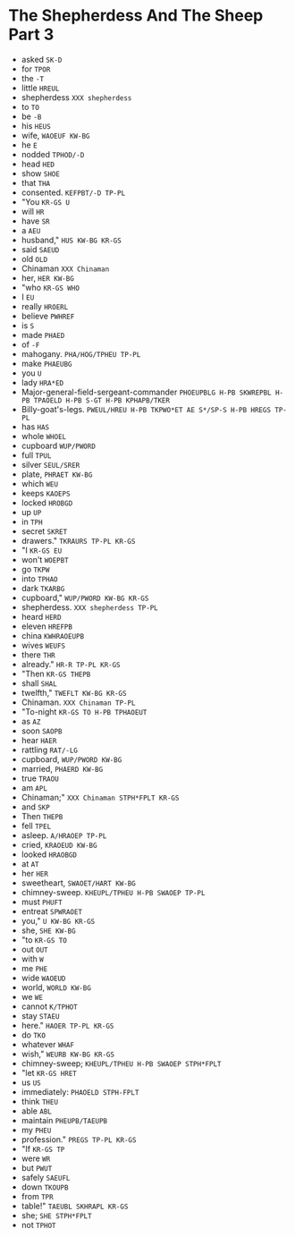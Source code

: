# The Shepherdess And The Sheep Part 3

* asked `SK-D`
* for `TPOR`
* the `-T`
* little `HREUL`
* shepherdess `XXX shepherdess`
* to `TO`
* be `-B`
* his `HEUS`
* wife, `WAOEUF KW-BG`
* he `E`
* nodded `TPHOD/-D`
* head `HED`
* show `SHOE`
* that `THA`
* consented. `KEFPBT/-D TP-PL`
* "You `KR-GS U`
* will `HR`
* have `SR`
* a `AEU`
* husband," `HUS KW-BG KR-GS`
* said `SAEUD`
* old `OLD`
* Chinaman `XXX Chinaman`
* her, `HER KW-BG`
* "who `KR-GS WHO`
* I `EU`
* really `HROERL`
* believe `PWHREF`
* is `S`
* made `PHAED`
* of `-F`
* mahogany. `PHA/HOG/TPHEU TP-PL`
* make `PHAEUBG`
* you `U`
* lady `HRA*ED`
* Major-general-field-sergeant-commander `PHOEUPBLG H-PB SKWREPBL H-PB TPAOELD H-PB S-GT H-PB KPHAPB/TKER`
* Billy-goat's-legs. `PWEUL/HREU H-PB TKPWO*ET AE S*/SP-S H-PB HREGS TP-PL`
* has `HAS`
* whole `WHOEL`
* cupboard `WUP/PWORD`
* full `TPUL`
* silver `SEUL/SRER`
* plate, `PHRAET KW-BG`
* which `WEU`
* keeps `KAOEPS`
* locked `HROBGD`
* up `UP`
* in `TPH`
* secret `SKRET`
* drawers." `TKRAURS TP-PL KR-GS`
* "I `KR-GS EU`
* won't `WOEPBT`
* go `TKPW`
* into `TPHAO`
* dark `TKARBG`
* cupboard," `WUP/PWORD KW-BG KR-GS`
* shepherdess. `XXX shepherdess TP-PL`
* heard `HERD`
* eleven `HREFPB`
* china `KWHRAOEUPB`
* wives `WEUFS`
* there `THR`
* already." `HR-R TP-PL KR-GS`
* "Then `KR-GS THEPB`
* shall `SHAL`
* twelfth," `TWEFLT KW-BG KR-GS`
* Chinaman. `XXX Chinaman TP-PL`
* "To-night `KR-GS TO H-PB TPHAOEUT`
* as `AZ`
* soon `SAOPB`
* hear `HAER`
* rattling `RAT/-LG`
* cupboard, `WUP/PWORD KW-BG`
* married, `PHAERD KW-BG`
* true `TRAOU`
* am `APL`
* Chinaman;" `XXX Chinaman STPH*FPLT KR-GS`
* and `SKP`
* Then `THEPB`
* fell `TPEL`
* asleep. `A/HRAOEP TP-PL`
* cried, `KRAOEUD KW-BG`
* looked `HRAOBGD`
* at `AT`
* her `HER`
* sweetheart, `SWAOET/HART KW-BG`
* chimney-sweep. `KHEUPL/TPHEU H-PB SWAOEP TP-PL`
* must `PHUFT`
* entreat `SPWRAOET`
* you," `U KW-BG KR-GS`
* she, `SHE KW-BG`
* "to `KR-GS TO`
* out `OUT`
* with `W`
* me `PHE`
* wide `WAOEUD`
* world, `WORLD KW-BG`
* we `WE`
* cannot `K/TPHOT`
* stay `STAEU`
* here." `HAOER TP-PL KR-GS`
* do `TKO`
* whatever `WHAF`
* wish," `WEURB KW-BG KR-GS`
* chimney-sweep; `KHEUPL/TPHEU H-PB SWAOEP STPH*FPLT`
* "let `KR-GS HRET`
* us `US`
* immediately: `PHAOELD STPH-FPLT`
* think `THEU`
* able `ABL`
* maintain `PHEUPB/TAEUPB`
* my `PHEU`
* profession." `PREGS TP-PL KR-GS`
* "If `KR-GS TP`
* were `WR`
* but `PWUT`
* safely `SAEUFL`
* down `TKOUPB`
* from `TPR`
* table!" `TAEUBL SKHRAPL KR-GS`
* she; `SHE STPH*FPLT`
* not `TPHOT`
